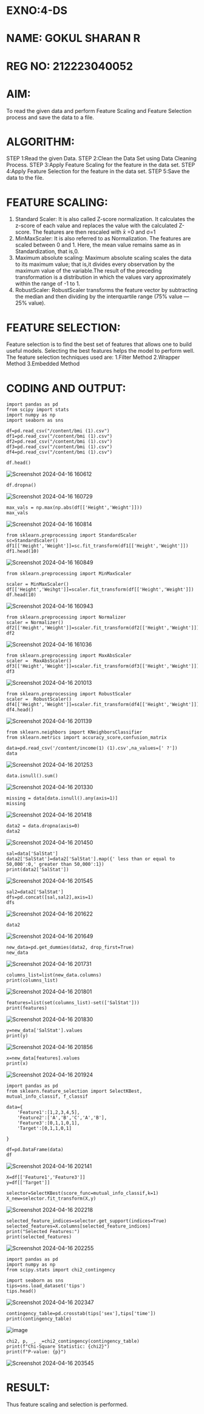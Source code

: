 # EXNO:4-DS
# NAME: GOKUL SHARAN R
# REG NO: 212223040052
# AIM:
To read the given data and perform Feature Scaling and Feature Selection process and save the
data to a file.

# ALGORITHM:
STEP 1:Read the given Data.
STEP 2:Clean the Data Set using Data Cleaning Process.
STEP 3:Apply Feature Scaling for the feature in the data set.
STEP 4:Apply Feature Selection for the feature in the data set.
STEP 5:Save the data to the file.

# FEATURE SCALING:
1. Standard Scaler: It is also called Z-score normalization. It calculates the z-score of each value and replaces the value with the calculated Z-score. The features are then rescaled with x̄ =0 and σ=1
2. MinMaxScaler: It is also referred to as Normalization. The features are scaled between 0 and 1. Here, the mean value remains same as in Standardization, that is,0.
3. Maximum absolute scaling: Maximum absolute scaling scales the data to its maximum value; that is,it divides every observation by the maximum value of the variable.The result of the preceding transformation is a distribution in which the values vary approximately within the range of -1 to 1.
4. RobustScaler: RobustScaler transforms the feature vector by subtracting the median and then dividing by the interquartile range (75% value — 25% value).

# FEATURE SELECTION:
Feature selection is to find the best set of features that allows one to build useful models. Selecting the best features helps the model to perform well.
The feature selection techniques used are:
1.Filter Method
2.Wrapper Method
3.Embedded Method

# CODING AND OUTPUT:
```
import pandas as pd
from scipy import stats
import numpy as np
import seaborn as sns
```
```
df=pd.read_csv("/content/bmi (1).csv")
df1=pd.read_csv("/content/bmi (1).csv")
df2=pd.read_csv("/content/bmi (1).csv")
df3=pd.read_csv("/content/bmi (1).csv")
df4=pd.read_csv("/content/bmi (1).csv")
```
```
df.head()
```
![Screenshot 2024-04-16 160612](https://github.com/Anusharonselva/EXNO-4-DS/assets/119405600/b679364c-c039-40bf-8969-2ce47e4cee22)
```
df.dropna()
```
![Screenshot 2024-04-16 160729](https://github.com/Anusharonselva/EXNO-4-DS/assets/119405600/21e2db4c-16f2-408f-9436-083db5f334ba)
```
max_vals = np.max(np.abs(df[['Height','Weight']]))
max_vals
```
![Screenshot 2024-04-16 160814](https://github.com/Anusharonselva/EXNO-4-DS/assets/119405600/0be461e2-d30f-4344-b946-ba1890a06fd8)
```
from sklearn.preprocessing import StandardScaler
sc=StandardScaler()
df1[['Height','Weight']]=sc.fit_transform(df1[['Height','Weight']])
df1.head(10)
```
![Screenshot 2024-04-16 160849](https://github.com/Anusharonselva/EXNO-4-DS/assets/119405600/7237e9e5-ae88-494a-a907-5ff2da9316b2)
```
from sklearn.preprocessing import MinMaxScaler
```
```
scaler = MinMaxScaler()
df[['Height','Weihgt']]=scaler.fit_transform(df[['Height','Weight']])
df.head(10)
```
![Screenshot 2024-04-16 160943](https://github.com/Anusharonselva/EXNO-4-DS/assets/119405600/ff65fe24-96bd-408b-83a9-6b193b352f86)
```
from sklearn.preprocessing import Normalizer
scaler = Normalizer()
df2[['Height','Weight']]=scaler.fit_transform(df2[['Height','Weight']])
df2
```
![Screenshot 2024-04-16 161036](https://github.com/Anusharonselva/EXNO-4-DS/assets/119405600/7eaea797-2848-402b-a1f9-e5b192a0bbcc)
```
from sklearn.preprocessing import MaxAbsScaler
scaler =  MaxAbsScaler()
df3[['Height','Weight']]=scaler.fit_transform(df3[['Height','Weight']])
df3
```
![Screenshot 2024-04-16 201013](https://github.com/Anusharonselva/EXNO-4-DS/assets/119405600/129987b2-931b-49e9-b264-3c70ea9733b5)
```
from sklearn.preprocessing import RobustScaler
scaler =  RobustScaler()
df4[['Height','Weight']]=scaler.fit_transform(df4[['Height','Weight']])
df4.head()
```
![Screenshot 2024-04-16 201139](https://github.com/Anusharonselva/EXNO-4-DS/assets/119405600/ccd25eea-502a-4129-9696-3167f5ffd99b)
```
from sklearn.neighbors import KNeighborsClassifier
from sklearn.metrics import accuracy_score,confusion_matrix
```
```
data=pd.read_csv('/content/income(1) (1).csv',na_values=[' ?'])
data
```
![Screenshot 2024-04-16 201253](https://github.com/Anusharonselva/EXNO-4-DS/assets/119405600/b3aedff6-9a3a-4b06-be82-5d636c099003)
```
data.isnull().sum()
```
![Screenshot 2024-04-16 201330](https://github.com/Anusharonselva/EXNO-4-DS/assets/119405600/80ef2909-b382-43d0-b707-310ed6279f23)
```
missing = data[data.isnull().any(axis=1)]
missing
```
![Screenshot 2024-04-16 201418](https://github.com/Anusharonselva/EXNO-4-DS/assets/119405600/c970672c-0be4-4998-bc52-80277975d1aa)
```
data2 = data.dropna(axis=0)
data2
```
![Screenshot 2024-04-16 201450](https://github.com/Anusharonselva/EXNO-4-DS/assets/119405600/66ebe610-256a-45d8-9a5b-a736f7b13917)
```
sal=data['SalStat']
data2['SalStat']=data2['SalStat'].map({' less than or equal to 50,000':0,' greater than 50,000':1})
print(data2['SalStat'])
```
![Screenshot 2024-04-16 201545](https://github.com/Anusharonselva/EXNO-4-DS/assets/119405600/2c04a96a-4693-4370-ba3c-515c8ea3e94d)
```
sal2=data2['SalStat']
dfs=pd.concat([sal,sal2],axis=1)
dfs
```
![Screenshot 2024-04-16 201622](https://github.com/Anusharonselva/EXNO-4-DS/assets/119405600/a46fc0d9-cc3f-4ec8-a4a9-8fd77ba8991b)
```
data2
```
![Screenshot 2024-04-16 201649](https://github.com/Anusharonselva/EXNO-4-DS/assets/119405600/c8444a71-6129-4bc0-8deb-c9cc61edc15b)
```
new_data=pd.get_dummies(data2, drop_first=True)
new_data
```
![Screenshot 2024-04-16 201731](https://github.com/Anusharonselva/EXNO-4-DS/assets/119405600/9a843098-fb65-46f2-8244-aa83d5881af1)
```
columns_list=list(new_data.columns)
print(columns_list)
```
![Screenshot 2024-04-16 201801](https://github.com/Anusharonselva/EXNO-4-DS/assets/119405600/3dafffd5-d2b0-42cc-b69c-35cd20e4ce04)
```
features=list(set(columns_list)-set(['SalStat']))
print(features)
```
![Screenshot 2024-04-16 201830](https://github.com/Anusharonselva/EXNO-4-DS/assets/119405600/5354b558-8f78-4fac-9918-d5a62183eb73)
```
y=new_data['SalStat'].values
print(y)
```
![Screenshot 2024-04-16 201856](https://github.com/Anusharonselva/EXNO-4-DS/assets/119405600/b5403ca0-ccbb-4d05-863c-7060548526c7)
```
x=new_data[features].values
print(x)
```
![Screenshot 2024-04-16 201924](https://github.com/Anusharonselva/EXNO-4-DS/assets/119405600/de691ffc-a1b2-42e4-b5a7-dc23f0fdfb50)
```
import pandas as pd
from sklearn.feature_selection import SelectKBest, mutual_info_classif, f_classif
```
```
data={
    'Feature1':[1,2,3,4,5],
    'Feature2':['A','B','C','A','B'],
    'Feature3':[0,1,1,0,1],
    'Target':[0,1,1,0,1]

}
```
```
df=pd.DataFrame(data)
df
```
![Screenshot 2024-04-16 202141](https://github.com/Anusharonselva/EXNO-4-DS/assets/119405600/64228545-2aa1-401f-a857-cd6f4a6f3303)
```
X=df[['Feature1','Feature3']]
y=df[['Target']]
```
```
selector=SelectKBest(score_func=mutual_info_classif,k=1)
X_new=selector.fit_transform(X,y)
```
![Screenshot 2024-04-16 202218](https://github.com/Anusharonselva/EXNO-4-DS/assets/119405600/90910896-bab7-46e1-adb5-65d5e65fe0c6)
```
selected_feature_indices=selector.get_support(indices=True)
selected_features=X.columns[selected_feature_indices]
print("Selected Features:")
print(selected_features)
```
![Screenshot 2024-04-16 202255](https://github.com/Anusharonselva/EXNO-4-DS/assets/119405600/6f74dd65-29d1-4c44-a8dd-a10a742ad9a4)
```
import pandas as pd
import numpy as np
from scipy.stats import chi2_contingency
```
```
import seaborn as sns
tips=sns.load_dataset('tips')
tips.head()
```
![Screenshot 2024-04-16 202347](https://github.com/Anusharonselva/EXNO-4-DS/assets/119405600/1696d545-34ff-4eb0-8c09-78f592c259b4)
```
contingency_table=pd.crosstab(tips['sex'],tips['time'])
print(contingency_table)
```
![image](https://github.com/Anusharonselva/EXNO-4-DS/assets/119405600/422ee4a0-e291-426a-ad36-069994157303)
```
chi2, p, _, _=chi2_contingency(contingency_table)
print(f"Chi-Square Statistic: {chi2}")
print(f"P-value: {p}")
```
![Screenshot 2024-04-16 203545](https://github.com/Anusharonselva/EXNO-4-DS/assets/119405600/3cea47d6-ef13-436e-901a-4d7130be86d2)


# RESULT:
      
 Thus feature scaling and selection is performed.
